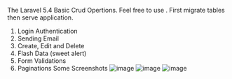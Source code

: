 The Laravel 5.4 Basic Crud Opertions. Feel free to use .
First migrate tables then serve application.
  1) Login Authentication
  2) Sending Email
  3) Create, Edit and Delete
  4) Flash Data (sweet alert)
  5) Form Validations
  6) Paginations
Some Screenshots
![image](https://user-images.githubusercontent.com/74889807/130729256-c694c793-6ded-4279-8f54-2413e36efec3.png)
![image](https://user-images.githubusercontent.com/74889807/130729411-59d902ee-dd79-4c0b-a63e-518105f652dc.png)
![image](https://user-images.githubusercontent.com/74889807/130905436-7639c184-eaa9-4ff1-89eb-04a5042a8337.png)

